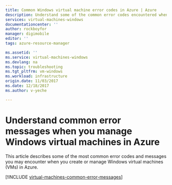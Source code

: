 ```yaml
---
title: Common Windows virtual machine error codes in Azure | Azure
description: Understand some of the common error codes encountered when you provision and manage Windows virtual machines in Azure
services: virtual-machines-windows
documentationcenter: ''
author: rockboyfor
manager: digimobile
editor: ''
tags: azure-resource-manager

ms.assetid: ''
ms.service: virtual-machines-windows
ms.devlang: na
ms.topic: troubleshooting
ms.tgt_pltfrm: vm-windows
ms.workload: infrastructure
origin.date: 11/03/2017
ms.date: 12/18/2017
ms.author: v-yeche

---
```

# Understand common error messages when you manage Windows virtual machines in Azure

This article describes some of the most common error codes and messages you may encounter when you create or manage Windows virtual machines (VMs) in Azure.

[!INCLUDE [virtual-machines-common-error-messages](../../../includes/virtual-machines-common-error-messages.md)]
<!--Update_Description: update meta properties-->